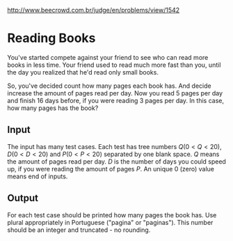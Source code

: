 http://www.beecrowd.com.br/judge/en/problems/view/1542

# Reading Books

You've started compete against your friend to see who can read more books in
less time. Your friend used to read much more fast than you, until the day you
realized that he'd read only small books.

So, you've decided count how many pages each book has. And decide increase the
amount of pages read per day. Now you read 5 pages per day and finish 16 days
before, if you were reading 3 pages per day. In this case, how many pages has
the book?

## Input

The input has many test cases. Each test has tree numbers $Q (0 \lt Q \lt
20)$, $D (0 \lt D \lt 20)$ and $P (0 \lt P \lt 20)$ separated by one blank
space. $Q$ means the amount of pages read per day. $D$ is the number of days
you could speed up, if you were reading the amount of pages $P$. An unique 0
(zero) value means end of inputs.

## Output

For each test case should be printed how many pages the book has. Use plural
appropriately in Portuguese ("pagina" or "paginas"). This number should be an
integer and truncated - no rounding.
